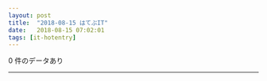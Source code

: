 ```yaml
---
layout: post
title:  "2018-08-15 はてぶIT"
date:   2018-08-15 07:02:01
tags: [it-hotentry]
---
```

0 件のデータあり

<hr>
